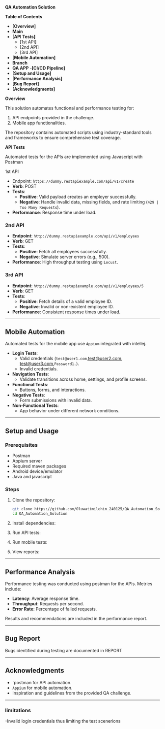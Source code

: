 **QA Automation Solution**

 **Table of Contents**

- **[Overview]**
- **Main** 
- **[API Tests]**
  - [1st API]
  - [2nd API]
  - [3rd API]
- **[Mobile Automation]**
- **Branch**
- **QA APP**
-**[CI/CD Pipeline]**
- **[Setup and Usage]**
- **[Performance Analysis]**
- **[Bug Report]**
- **[Acknowledgments]**


**Overview**

This solution automates functional and performance testing for:
1. API endpoints provided in the challenge.
2. Mobile app functionalities.

The repository contains automated scripts using industry-standard tools and frameworks to ensure comprehensive test coverage.


**API Tests**

Automated tests for the APIs are implemented using Javascript with Postman

1st API

- Endpoint: `https://dummy.restapiexample.com/api/v1/create`
- **Verb**: POST
- **Tests**:
  - **Positive**: Valid payload creates an employer successfully.
  - **Negative**: Handle invalid data, missing fields, and rate limiting (`429 | Too Many Requests`).
- **Performance**: Response time under load.

### 2nd API

- **Endpoint**: `http://dummy.restapiexample.com/api/v1/employees`
- **Verb**: GET
- **Tests**:
  - **Positive**: Fetch all employees successfully.
  - **Negative**: Simulate server errors (e.g., 500).
- **Performance**: High throughput testing using `Locust`.

### 3rd API

- **Endpoint**: `http://dummy.restapiexample.com/api/v1/employees/5`
- **Verb**: GET
- **Tests**:
  - **Positive**: Fetch details of a valid employee ID.
  - **Negative**: Invalid or non-existent employee ID.
- **Performance**: Consistent response times under load.

---

## Mobile Automation

Automated tests for the mobile app use `Appium` integrated with intellej.

- **Login Tests**:
  - Valid credentials (`test@user1.com`,test@user2.com, test@user3.com,`Password1.`).
  - Invalid credentials.
- **Navigation Tests**:
  - Validate transitions across home, settings, and profile screens.
- **Functional Tests**:
  - Buttons, forms, and interactions.
- **Negative Tests**:
  - Form submissions with invalid data.
- **Non-Functional Tests**:
  - App behavior under different network conditions.

---

## Setup and Usage

### Prerequisites

- Postman 
- Appium server
- Required maven packages 
- Android device/emulator
- Java and javascript

### Steps

1. Clone the repository:
   ```bash
   git clone https://github.com/Oluwatimilehin_240125/QA_Automation_Solution.git
   cd QA_Automation_Solution
   ```
2. Install dependencies:
   
  
3. Run API tests:
  
4. Run mobile tests:
  
5. View reports:
  

---

## Performance Analysis

Performance testing was conducted using postman for the APIs. Metrics include:

- **Latency**: Average response time.
- **Throughput**: Requests per second.
- **Error Rate**: Percentage of failed requests.

Results and recommendations are included in the performance report.

---

## Bug Report

Bugs identified during testing are documented in REPORT

---

## Acknowledgments

- `postman for API automation.
- `Appium` for mobile automation.
- Inspiration and guidelines from the provided QA challenge.

---
### limitations
-Invalid login credentials thus limiting the test scenerions 

